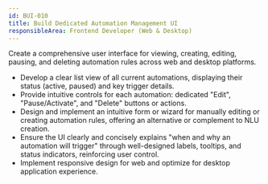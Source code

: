 ```yaml
---
id: BUI-010
title: Build Dedicated Automation Management UI
responsibleArea: Frontend Developer (Web & Desktop)
---
```

Create a comprehensive user interface for viewing, creating, editing, pausing, and deleting automation rules across web and desktop platforms.
*   Develop a clear list view of all current automations, displaying their status (active, paused) and key trigger details.
*   Provide intuitive controls for each automation: dedicated "Edit", "Pause/Activate", and "Delete" buttons or actions.
*   Design and implement an intuitive form or wizard for manually editing or creating automation rules, offering an alternative or complement to NLU creation.
*   Ensure the UI clearly and concisely explains "when and why an automation will trigger" through well-designed labels, tooltips, and status indicators, reinforcing user control.
*   Implement responsive design for web and optimize for desktop application experience.